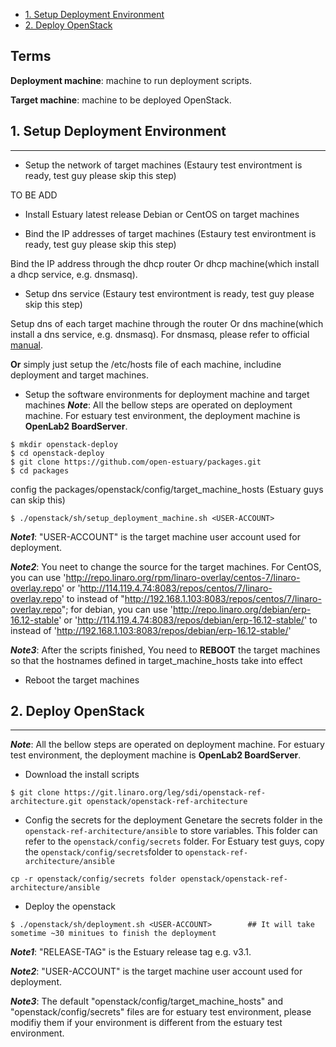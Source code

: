 * [1. Setup Deployment Environment](#1)
* [2. Deploy OpenStack](#2)

## Terms
**Deployment machine**: machine to run deployment scripts.

**Target machine**: machine to be deployed OpenStack.

## <a name="1">1. Setup Deployment Environment</a>
***
* Setup the network of target machines (Estaury test environtment is ready, test guy please skip this step)

TO BE ADD

* Install Estuary latest release Debian or CentOS on target machines

* Bind the IP addresses of target machines (Estaury test environtment is ready, test guy please skip this step)

Bind the IP address through the dhcp router Or dhcp machine(which install a dhcp service, e.g. dnsmasq).

* Setup dns service (Estaury test environtment is ready, test guy please skip this step)

Setup dns of each target machine through the router Or dns machine(which install a dns service, e.g. dnsmasq).
For dnsmasq, please refer to official [manual](http://www.thekelleys.org.uk/dnsmasq/docs/dnsmasq-man.html).


**Or** simply just setup the /etc/hosts file of each machine, includine deployment and target machines.

* Setup the software environments for deployment machine and target machines
**_Note_**: All the bellow steps are operated on deployment machine. For estuary test environment, the deployment machine is **OpenLab2 BoardServer**.
```
$ mkdir openstack-deploy
$ cd openstack-deploy
$ git clone https://github.com/open-estuary/packages.git
$ cd packages
```

config the packages/openstack/config/target_machine_hosts (Estuary guys can skip this)

```
$ ./openstack/sh/setup_deployment_machine.sh <USER-ACCOUNT>
```
**_Note1_**: "USER-ACCOUNT" is the target machine user account used for deployment.

**_Note2_**: You neet to change the source for the target machines. For CentOS, you can use 'http://repo.linaro.org/rpm/linaro-overlay/centos-7/linaro-overlay.repo' or 'http://114.119.4.74:8083/repos/centos/7/linaro-overlay.repo' to instead of "http://192.168.1.103:8083/repos/centos/7/linaro-overlay.repo"; for debian, you can use 'http://repo.linaro.org/debian/erp-16.12-stable' or 'http://114.119.4.74:8083/repos/debian/erp-16.12-stable/' to instead of 'http://192.168.1.103:8083/repos/debian/erp-16.12-stable/'

**_Note3_**: After the scripts finished, You need to **REBOOT** the target machines so that the hostnames defined in target_machine_hosts take into effect

* Reboot the target machines

## <a name="2">2. Deploy OpenStack</a>
***
**_Note_**: All the bellow steps are operated on deployment machine. For estuary test environment, the deployment machine is **OpenLab2 BoardServer**.

* Download the install scripts
```
$ git clone https://git.linaro.org/leg/sdi/openstack-ref-architecture.git openstack/openstack-ref-architecture
```

* Config the secrets for the deployment
Genetare the secrets folder in the ```openstack-ref-architecture/ansible``` to store variables. This folder can refer to the ```openstack/config/secrets``` folder. 
For Estuary test guys, copy the ```openstack/config/secrets```folder to ```openstack-ref-architecture/ansible```

```cp -r openstack/config/secrets folder openstack/openstack-ref-architecture/ansible```

* Deploy the openstack
```
$ ./openstack/sh/deployment.sh <USER-ACCOUNT>        ## It will take sometime ~30 minitues to finish the deployment
```
**_Note1_**: "RELEASE-TAG" is the Estuary release tag e.g. v3.1.

**_Note2_**: "USER-ACCOUNT" is the target machine user account used for deployment.

**_Note3_**: The default "openstack/config/target_machine_hosts" and "openstack/config/secrets" files are for estuary test environment, please modifiy them if your environment is different from the estuary test environment.
